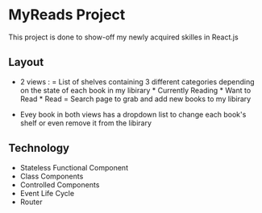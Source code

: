 # MyReads Project

This project is done to show-off my newly acquired skilles in React.js

## Layout
- 2 views : 
    = List of shelves containing 3 different categories depending on the state of each book in my libirary
        * Currently Reading
        * Want to Read
        * Read
    = Search page to grab and add new books to my libirary

- Evey book in both views has a dropdown list to change each book's shelf or even remove it from the libirary

## Technology
- Stateless Functional Component
- Class Components
- Controlled Components
- Event Life Cycle
- Router